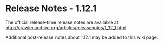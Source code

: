 # Release Notes - 1.12.1

The official release-time release notes are available at
<http://crawler.archive.org/articles/releasenotes/1_12_1.html>.

Additional post-release notes about 1.12.1 may be added to this wiki
page.
